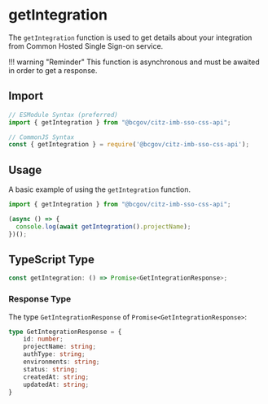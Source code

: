 # getIntegration

The `getIntegration` function is used to get details about your integration from Common Hosted Single Sign-on service.

!!! warning "Reminder"
    This function is asynchronous and must be awaited in order to get a response.

## Import

```JavaScript
// ESModule Syntax (preferred)
import { getIntegration } from "@bcgov/citz-imb-sso-css-api";

// CommonJS Syntax
const { getIntegration } = require('@bcgov/citz-imb-sso-css-api');
```

## Usage

A basic example of using the `getIntegration` function.

```JavaScript
import { getIntegration } from "@bcgov/citz-imb-sso-css-api";

(async () => {
  console.log(await getIntegration().projectName);
})();
```

## TypeScript Type

<!-- The following code block is auto generated when types in the package change. -->
<!-- TYPE: getIntegration -->
```TypeScript
const getIntegration: () => Promise<GetIntegrationResponse>;
```

### Response Type

The type `GetIntegrationResponse` of `Promise<GetIntegrationResponse>`:

<!-- The following code block is auto generated when types in the package change. -->
<!-- TYPE: GetIntegrationResponse -->
```TypeScript
type GetIntegrationResponse = {
    id: number;
    projectName: string;
    authType: string;
    environments: string;
    status: string;
    createdAt: string;
    updatedAt: string;
}
```
